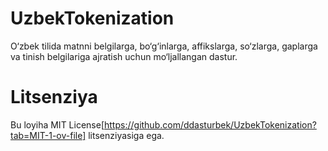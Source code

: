 # UzbekTokenization
O‘zbek tilida matnni belgilarga, bo‘g‘inlarga, affikslarga, so‘zlarga, gaplarga va tinish belgilariga ajratish uchun mo‘ljallangan dastur.


# Litsenziya
Bu loyiha MIT License[https://github.com/ddasturbek/UzbekTokenization?tab=MIT-1-ov-file] litsenziyasiga ega.
